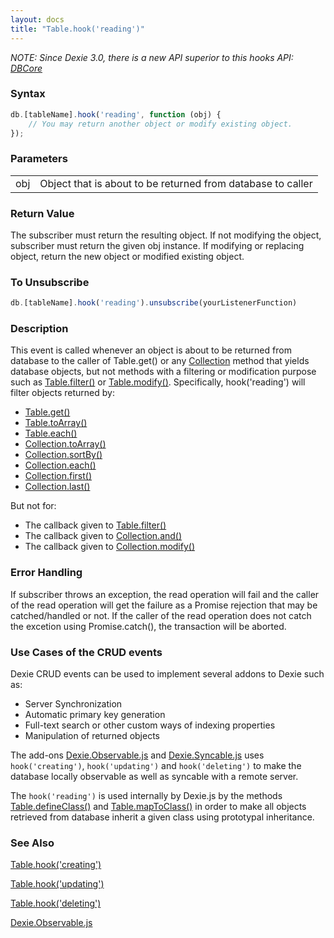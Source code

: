 ```yaml
---
layout: docs
title: "Table.hook('reading')"
---
```


*NOTE: Since Dexie 3.0, there is a new API superior to this hooks API: [DBCore](/docs/DBCore/DBCore)*

### Syntax

```javascript
db.[tableName].hook('reading', function (obj) {
    // You may return another object or modify existing object.
});
```

### Parameters
<table>
<tr><td>obj</td><td>Object that is about to be returned from database to caller</td></tr>
</table>

### Return Value

The subscriber must return the resulting object. If not modifying the object, subscriber must return the given obj instance. If modifying or replacing object, return the new object or modified existing object.

### To Unsubscribe

```javascript
db.[tableName].hook('reading').unsubscribe(yourListenerFunction)
```

### Description

This event is called whenever an object is about to be returned from database to the caller of Table.get() or any [Collection](/docs/Collection/Collection) method that yields database objects, but not methods with a filtering or modification purpose such as [Table.filter()](/docs/Table/Table.filter()) or [Table.modify()](/docs/Table/Table.modify()). Specifically, hook('reading') will filter objects returned by:

* [Table.get()](/docs/Table/Table.get())
* [Table.toArray()](/docs/Table/Table.toArray())
* [Table.each()](/docs/Table/Table.each())
* [Collection.toArray()](/docs/Collection/Collection.toArray())
* [Collection.sortBy()](/docs/Collection/Collection.sortBy())
* [Collection.each()](/docs/Collection/Collection.each())
* [Collection.first()](/docs/Collection/Collection.first())
* [Collection.last()](/docs/Collection/Collection.last())

But not for:

* The callback given to [Table.filter()](/docs/Table/Table.filter())
* The callback given to [Collection.and()](/docs/Collection/Collection.and()) 
* The callback given to [Collection.modify()](/docs/Collection/Collection.modify())

### Error Handling

If subscriber throws an exception, the read operation will fail and the caller of the read operation will get the failure as a Promise rejection that may be catched/handled or not. If the caller of the read operation does not catch the excetion using Promise.catch(), the transaction will be aborted.

### Use Cases of the CRUD events

Dexie CRUD events can be used to implement several addons to Dexie such as:
* Server Synchronization
* Automatic primary key generation
* Full-text search or other custom ways of indexing properties
* Manipulation of returned objects

The add-ons [Dexie.Observable.js](/docs/Observable/Dexie.Observable.js) and [Dexie.Syncable.js](/docs/Syncable/Dexie.Syncable.js) uses  `hook('creating')`, `hook('updating')` and `hook('deleting')` to make the database locally observable as well as syncable with a remote server.

The `hook('reading')` is used internally by Dexie.js by the methods [Table.defineClass()](/docs/Table/Table.defineClass()) and [Table.mapToClass()](.docs/Table/Table.mapToClass()) in order to make all objects retrieved from database inherit a given class using prototypal inheritance.

### See Also

[Table.hook('creating')](/docs/Table/Table.hook('creating'))

[Table.hook('updating')](/docs/Table/Table.hook('updating'))

[Table.hook('deleting')](/docs/Table/Table.hook('deleting'))

[Dexie.Observable.js](/docs/Observable/Dexie.Observable.js)
